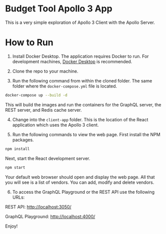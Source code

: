 # Budget Tool Apollo 3 App

This is a very simple exploration of Apollo 3 Client with the Apollo Server.

# How to Run

1. Install Docker Desktop. The application requires Docker to run. For development machines, [Docker Desktop](https://www.docker.com/products/docker-desktop) is recommended.

2. Clone the repo to your machine.

3. Run the following command from within the cloned folder. The same folder where the `docker-compose.yml` file is located.

```bash
docker-compose up --build -d
```

This will build the images and run the containers for the GraphQL server, the REST server, and Redis cache server.

4. Change into the `client-app` folder. This is the location of the React application which uses the Apollo 3 client.

5. Run the following commands to view the web page. First install the NPM packages.

```bash
npm install
```

Next, start the React development server.

```bash
npm start
```

Your default web browser should open and display the web page. All that you will see is a list of vendors. You can add, modify and delete vendors.

6. To access the GraphQL Playground or the REST API use the following URLs:

REST API: [http://localhost:3050/](http://localhost:3050/)

GraphQL Playground: [http://localhost:4000/](http://localhost:4000/)

Enjoy!
